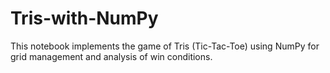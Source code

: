 # Tris-with-NumPy
This notebook implements the game of Tris (Tic-Tac-Toe) using NumPy for grid management and analysis of win conditions.
